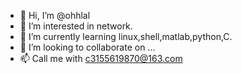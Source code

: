 - 👋 Hi, I’m @ohhlal
- 👀 I’m interested in network.
- 🌱 I’m currently learning linux,shell,matlab,python,C.
- 💞️ I’m looking to collaborate on ...
- 📫 Call me with c3155619870@163.com

<!---
ohhlal/ohhlal is a ✨ special ✨ repository because its `README.md` (this file) appears on your GitHub profile.
You can click the Preview link to take a look at your changes.
--->
